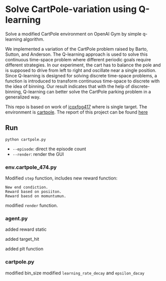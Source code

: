 # Solve CartPole-variation using Q-learning

Solve a modified CartPole environment on OpenAI Gym by simple q-learning algorithm.

We implemented a variation of the CartPole problem raised ​​by Barto, Sutton, and Anderson. The Q-learning approach is used to solve this continuous time-space problem where different periodic goals require different strategies. In our experiment, the cart has to balance the pole and is supposed to drive from left to right and oscillate near a single position. Since Q-learning is designed for solving discrete time-space problems, a function is introduced to transform continuous time-space to discrete with the idea of binning. Our result indicates that with the help of discrete-binning, Q-learning can better solve the CartPole parking problem in a generalized way. 

This repo is based on work of [icoxfog417](https://github.com/icoxfog417/cartpole-q-learning) where is single target.
The environment is [cartpole](https://github.com/cisc474projectgroup/cartpole).
The report of this project can be found [here](report.pdf)
## Run

```
python cartpole.py
```

* `--episode`: direct the episode count
* `--render`: render the GUI


### env.cartpole_474.py

Modified `step` function, includes new reward function:

    New end condiction.
    Reward based on posiiton.
    Reward baesd on momuntumun.

modified `render` function.

### agent.py

added reward static

added target_hit

added plt function

### cartpole.py
modified bin_size
modified `learning_rate_decay` and `epsilon_dacay`

